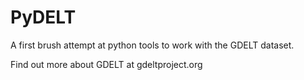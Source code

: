 # PyDELT

A first brush attempt at python tools to work with the GDELT dataset.

Find out more about GDELT at gdeltproject.org
